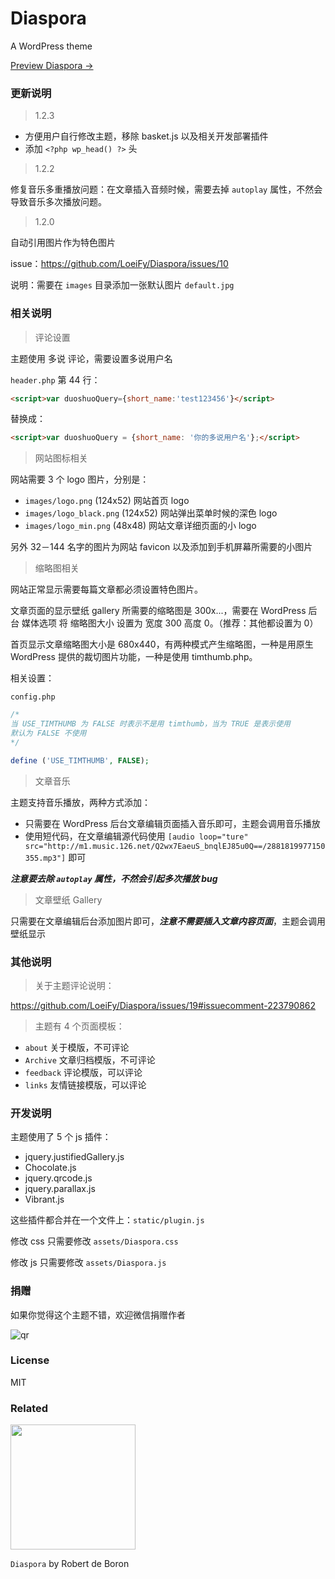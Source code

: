 # Diaspora
A WordPress theme

[Preview Diaspora →](http://isujin.com)

### 更新说明

> 1.2.3

- 方便用户自行修改主题，移除 basket.js 以及相关开发部署插件
- 添加 `<?php wp_head() ?>` 头

> 1.2.2

修复音乐多重播放问题：在文章插入音频时候，需要去掉 `autoplay` 属性，不然会导致音乐多次播放问题。

> 1.2.0

自动引用图片作为特色图片

issue：https://github.com/LoeiFy/Diaspora/issues/10

说明：需要在 `images` 目录添加一张默认图片 `default.jpg`

### 相关说明

> 评论设置

主题使用 多说 评论，需要设置多说用户名

`header.php` 第 44 行：

```html
<script>var duoshuoQuery={short_name:'test123456'}</script>
```

替换成：

```html
<script>var duoshuoQuery = {short_name: '你的多说用户名'};</script>
```

> 网站图标相关

网站需要 3 个 logo 图片，分别是：

- `images/logo.png` (124x52) 网站首页 logo
- `images/logo_black.png` (124x52) 网站弹出菜单时候的深色 logo
- `images/logo_min.png` (48x48) 网站文章详细页面的小 logo

另外 32－144 名字的图片为网站 favicon 以及添加到手机屏幕所需要的小图片

> 缩略图相关

网站正常显示需要每篇文章都必须设置特色图片。

文章页面的显示壁纸 gallery 所需要的缩略图是 300x...，需要在 WordPress 后台 媒体选项 将 缩略图大小 设置为 宽度 300 高度 0。（推荐：其他都设置为 0）

首页显示文章缩略图大小是 680x440，有两种模式产生缩略图，一种是用原生 WordPress 提供的裁切图片功能，一种是使用 timthumb.php。

相关设置：

`config.php` 

```php
/*
当 USE_TIMTHUMB 为 FALSE 时表示不是用 timthumb，当为 TRUE 是表示使用
默认为 FALSE 不使用
*/

define ('USE_TIMTHUMB', FALSE);
```

> 文章音乐

主题支持音乐播放，两种方式添加：

- 只需要在 WordPress 后台文章编辑页面插入音乐即可，主题会调用音乐播放
- 使用短代码，在文章编辑源代码使用 `[audio loop="ture" src="http://m1.music.126.net/Q2wx7EaeuS_bnqlEJ85u0Q==/2881819977150355.mp3"]` 即可

***注意要去除 `autoplay` 属性，不然会引起多次播放 bug***

> 文章壁纸 Gallery

只需要在文章编辑后台添加图片即可，***注意不需要插入文章内容页面***，主题会调用壁纸显示

### 其他说明

> 关于主题评论说明：

https://github.com/LoeiFy/Diaspora/issues/19#issuecomment-223790862

> 主题有 4 个页面模板：

- `about` 关于模版，不可评论
- `Archive` 文章归档模版，不可评论
- `feedback` 评论模版，可以评论
- `links` 友情链接模版，可以评论

### 开发说明

主题使用了 5 个 js 插件：

- jquery.justifiedGallery.js
- Chocolate.js
- jquery.qrcode.js
- jquery.parallax.js
- Vibrant.js

这些插件都合并在一个文件上：`static/plugin.js`

修改 css 只需要修改 `assets/Diaspora.css`

修改 js 只需要修改 `assets/Diaspora.js`

### 捐赠

如果你觉得这个主题不错，欢迎微信捐赠作者

![qr](https://cloud.githubusercontent.com/assets/2193211/15043958/e18cd400-1303-11e6-826f-e4495e210d11.jpg)

### License
MIT

### Related

<img src="https://cloud.githubusercontent.com/assets/2193211/15043747/08902c0c-1302-11e6-9a38-dcfa9daeec02.jpg" width="200" height="200" />

`Diaspora` by Robert de Boron

